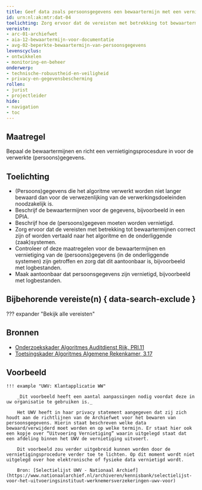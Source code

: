 ```yaml
---
title: Geef data zoals persoonsgegevens een bewaartermijn met een vernietigingsprocedure 
id: urn:nl:ak:mtr:dat-04
toelichting: Zorg ervoor dat de vereisten met betrekking tot bewaartermijnen en de vernietiging correct zijn of worden vertaald naar het algoritme en de onderliggende systemen. Controleer of deze maatregelen zijn getroffen en zorg dat dit aantoonbaar is.
vereiste:
- arc-01-archiefwet
- aia-12-bewaartermijn-voor-documentatie
- avg-02-beperkte-bewaartermijn-van-persoonsgegevens
levenscyclus:
- ontwikkelen
- monitoring-en-beheer
onderwerp:
- technische-robuustheid-en-veiligheid
- privacy-en-gegevensbescherming
rollen:
- jurist
- projectleider
hide:
- navigation
- toc
---
```


<!-- tags -->

## Maatregel

Bepaal de bewaartermijnen en richt een vernietigingsprocesdure in voor de verwerkte (persoons)gegevens.

## Toelichting

- (Persoons)gegevens die het algoritme verwerkt worden niet langer bewaard dan voor de verwezenlijking van de 
verwerkingsdoeleinden noodzakelijk is.
- Beschrijf de bewaartermijnen voor de gegevens, bijvoorbeeld in een DPIA.
- Beschrijf hoe de (persoons)gegeven moeten worden vernietigd.
- Zorg ervoor dat de vereisten met betrekking tot bewaartermijnen correct zijn of worden vertaald naar het algoritme en de onderliggende (zaak)systemen.
- Controleer of deze maatregelen voor de bewaartermijnen en vernietiging van de (persoons)gegevens (in de onderliggende systemen) zijn getroffen en zorg dat dit aantoonbaar is, bijvoorbeeld met logbestanden.
- Maak aantoonbaar dat persoonsgegevens zijn vernietigd, bijvoorbeeld met logbestanden.  

## Bijbehorende vereiste(n) { data-search-exclude }
??? expander "Bekijk alle vereisten"
    <!-- list_vereisten_on_maatregelen_page -->

## Bronnen

- [Onderzoekskader Algoritmes Auditdienst Rijk, PRI.11](https://www.rijksoverheid.nl/documenten/rapporten/2023/07/11/onderzoekskader-algoritmes-adr-2023)
- [Toetsingskader Algoritmes Algemene Rekenkamer, 3.17](https://www.rekenkamer.nl/onderwerpen/algoritmes/documenten/publicaties/2024/05/15/het-toetsingskader-aan-de-slag)


## Voorbeeld

    !!! example "UWV: Klantapplicatie WW"

        _Dit voorbeeld heeft een aantal aanpassingen nodig voordat deze in uw organisatie te gebruiken is._
        
        Het UWV heeft in haar privacy statement aangegeven dat zij zich houdt aan de richtlijnen van de Archiefwet voor het bewaren van persoonsgegevens. Hierin staat beschreven welke data bewaard/verwijderd moet worden en op welke termijn. Er staat hier ook een kopje over “Uitvoering Vernietiging” waarin uitgelegd staat dat een afdeling binnen het UWV de vernietiging uitvoert.
        
        Dit voorbeeld zou verder uitgebreid kunnen worden door de vernietigingsprocedure verder toe te lichten. Op dit moment wordt niet uitgelegd over hoe elektronische of fysieke data vernietigd wordt.
        
        Bron: [Selectielijst UWV - Nationaal Archief](https://www.nationaalarchief.nl/archiveren/kennisbank/selectielijst-voor-het-uitvoeringsinstituut-werknemersverzekeringen-uwv-voor)





